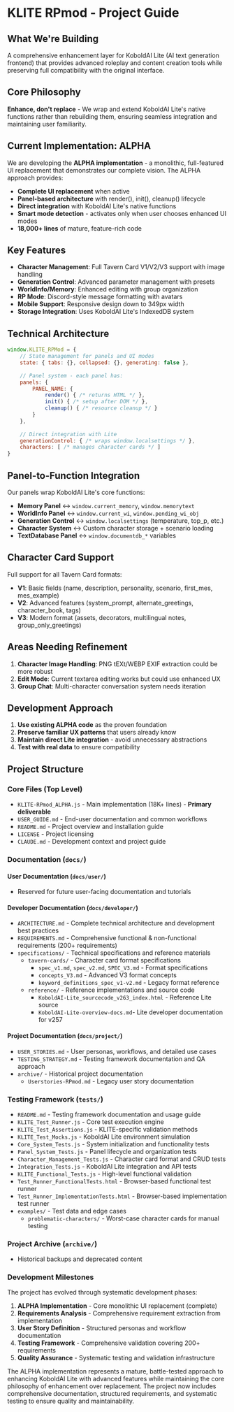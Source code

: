 # KLITE RPmod - Project Guide

## What We're Building
A comprehensive enhancement layer for KoboldAI Lite (AI text generation frontend) that provides advanced roleplay and content creation tools while preserving full compatibility with the original interface.

## Core Philosophy
**Enhance, don't replace** - We wrap and extend KoboldAI Lite's native functions rather than rebuilding them, ensuring seamless integration and maintaining user familiarity.

## Current Implementation: ALPHA
We are developing the **ALPHA implementation** - a monolithic, full-featured UI replacement that demonstrates our complete vision. The ALPHA approach provides:

- **Complete UI replacement** when active
- **Panel-based architecture** with render(), init(), cleanup() lifecycle
- **Direct integration** with KoboldAI Lite's native functions
- **Smart mode detection** - activates only when user chooses enhanced UI modes
- **18,000+ lines** of mature, feature-rich code

## Key Features
- **Character Management**: Full Tavern Card V1/V2/V3 support with image handling
- **Generation Control**: Advanced parameter management with presets
- **WorldInfo/Memory**: Enhanced editing with group organization
- **RP Mode**: Discord-style message formatting with avatars
- **Mobile Support**: Responsive design down to 349px width
- **Storage Integration**: Uses KoboldAI Lite's IndexedDB system

## Technical Architecture
```javascript
window.KLITE_RPMod = {
    // State management for panels and UI modes
    state: { tabs: {}, collapsed: {}, generating: false },
    
    // Panel system - each panel has:
    panels: {
        PANEL_NAME: {
            render() { /* returns HTML */ },
            init() { /* setup after DOM */ },
            cleanup() { /* resource cleanup */ }
        }
    },
    
    // Direct integration with Lite
    generationControl: { /* wraps window.localsettings */ },
    characters: [ /* manages character cards */ ]
}
```

## Panel-to-Function Integration
Our panels wrap KoboldAI Lite's core functions:

- **Memory Panel** ↔ `window.current_memory`, `window.memorytext`
- **WorldInfo Panel** ↔ `window.current_wi`, `window.pending_wi_obj`
- **Generation Control** ↔ `window.localsettings` (temperature, top_p, etc.)
- **Character System** ↔ Custom character storage + scenario loading
- **TextDatabase Panel** ↔ `window.documentdb_*` variables

## Character Card Support
Full support for all Tavern Card formats:
- **V1**: Basic fields (name, description, personality, scenario, first_mes, mes_example)
- **V2**: Advanced features (system_prompt, alternate_greetings, character_book, tags)
- **V3**: Modern format (assets, decorators, multilingual notes, group_only_greetings)

## Areas Needing Refinement
1. **Character Image Handling**: PNG tEXt/WEBP EXIF extraction could be more robust
2. **Edit Mode**: Current textarea editing works but could use enhanced UX
3. **Group Chat**: Multi-character conversation system needs iteration

## Development Approach
1. **Use existing ALPHA code** as the proven foundation
2. **Preserve familiar UX patterns** that users already know
3. **Maintain direct Lite integration** - avoid unnecessary abstractions
4. **Test with real data** to ensure compatibility

## Project Structure

### Core Files (Top Level)
- `KLITE-RPmod_ALPHA.js` - Main implementation (18K+ lines) - **Primary deliverable**
- `USER_GUIDE.md` - End-user documentation and common workflows
- `README.md` - Project overview and installation guide
- `LICENSE` - Project licensing
- `CLAUDE.md` - Development context and project guide

### Documentation (`docs/`)

#### User Documentation (`docs/user/`)
- Reserved for future user-facing documentation and tutorials

#### Developer Documentation (`docs/developer/`)
- `ARCHITECTURE.md` - Complete technical architecture and development best practices
- `REQUIREMENTS.md` - Comprehensive functional & non-functional requirements (200+ requirements)
- `specifications/` - Technical specifications and reference materials
  - `tavern-cards/` - Character card format specifications
    - `spec_v1.md`, `spec_v2.md`, `SPEC_V3.md` - Format specifications
    - `concepts_V3.md` - Advanced V3 format concepts  
    - `keyword_definitions_spec_v1-v2.md` - Legacy format reference
  - `reference/` - Reference implementations and source code
    - `KoboldAI-Lite_sourcecode_v263_index.html` - Reference Lite source
    - `KoboldAI-Lite-overview-docs.md`- Lite developer documentation for v257

#### Project Documentation (`docs/project/`)
- `USER_STORIES.md` - User personas, workflows, and detailed use cases
- `TESTING_STRATEGY.md` - Testing framework documentation and QA approach
- `archive/` - Historical project documentation
  - `Userstories-RPmod.md` - Legacy user story documentation

### Testing Framework (`tests/`)
- `README.md` - Testing framework documentation and usage guide
- `KLITE_Test_Runner.js` - Core test execution engine
- `KLITE_Test_Assertions.js` - KLITE-specific validation methods
- `KLITE_Test_Mocks.js` - KoboldAI Lite environment simulation
- `Core_System_Tests.js` - System initialization and functionality tests
- `Panel_System_Tests.js` - Panel lifecycle and organization tests  
- `Character_Management_Tests.js` - Character card format and CRUD tests
- `Integration_Tests.js` - KoboldAI Lite integration and API tests
- `KLITE_Functional_Tests.js` - High-level functional validation
- `Test_Runner_FunctionalTests.html` - Browser-based functional test runner
- `Test_Runner_ImplementationTests.html` - Browser-based implementation test runner
- `examples/` - Test data and edge cases
  - `problematic-characters/` - Worst-case character cards for manual testing

### Project Archive (`archive/`)
- Historical backups and deprecated content

### Development Milestones
The project has evolved through systematic development phases:
1. **ALPHA Implementation** - Core monolithic UI replacement (complete)
2. **Requirements Analysis** - Comprehensive requirement extraction from implementation 
3. **User Story Definition** - Structured personas and workflow documentation
4. **Testing Framework** - Comprehensive validation covering 200+ requirements
5. **Quality Assurance** - Systematic testing and validation infrastructure

The ALPHA implementation represents a mature, battle-tested approach to enhancing KoboldAI Lite with advanced features while maintaining the core philosophy of enhancement over replacement. The project now includes comprehensive documentation, structured requirements, and systematic testing to ensure quality and maintainability.
